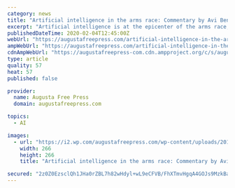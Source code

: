 ```yaml
---
category: news
title: "Artificial intelligence in the arms race: Commentary by Avi Ben Ezra"
excerpt: "Artificial intelligence is at the epicenter of the arms race, and whoever has superior AI will win. For most people, the threat of AI has been limited to economic dislocation and the sci-fi robotic apocalypse. Yet, AI advancements are taking place in the private sector, outside governments’ control or scrutiny, and there is speculation that ..."
publishedDateTime: 2020-02-04T12:45:00Z
webUrl: "https://augustafreepress.com/artificial-intelligence-in-the-arms-race-commentary-by-avi-ben-ezra/"
ampWebUrl: "https://augustafreepress.com/artificial-intelligence-in-the-arms-race-commentary-by-avi-ben-ezra/amp/"
cdnAmpWebUrl: "https://augustafreepress-com.cdn.ampproject.org/c/s/augustafreepress.com/artificial-intelligence-in-the-arms-race-commentary-by-avi-ben-ezra/amp/"
type: article
quality: 57
heat: 57
published: false

provider:
  name: Augusta Free Press
  domain: augustafreepress.com

topics:
  - AI

images:
  - url: "https://i2.wp.com/augustafreepress.com/wp-content/uploads/2019/11/economy-business.jpg?fit=266%2C266&ssl=1"
    width: 266
    height: 266
    title: "Artificial intelligence in the arms race: Commentary by Avi Ben Ezra"

secured: "2z0Z0EzsclQh1JHa0rZBL7h82wHdyl+wL9eCFVB/FhXTmvHgqA4GOJs9MzkBauVmTGWwR63LeztVlVoJOit/7tpLHZZ9ww5UiaibsWKHVRpj7Y+lBmQC9bs3EQFUgKwXmWIvzuUbsox9H+HFKYHjucykiF8F/TSKexKzwURo9LQ7ClYgXKUj514sNL/nVns1+3g8cDI4BKA0fD1ge+WGz3OECxtP8TAkmIq0f67w6N74DJvtu8no+36+HlOY1uVGjlGLogQfQrEyvIkTFNrWnnP0sbfHSwRfFwEEAUgCPIo+3yTQJan7ZhfSsSvuwKXc7gto5vgHqs305xaG3d9D6J4JxFst45xg3EzJA79cETM1HViVQuTMy2MmldCUASC1qMuaxxz/ufSGiqAVuLyWQSu8EVZ8sxE2o0M5Am1F4AsKFu4PRMBIv3ePPtLKWdN9JIIsgzSmp2QKLxdLxN9VkjgI8sJTiQflcXQDc55Bf28=;/+qBObNNVdpMA5TJd66IeA=="
---
```


